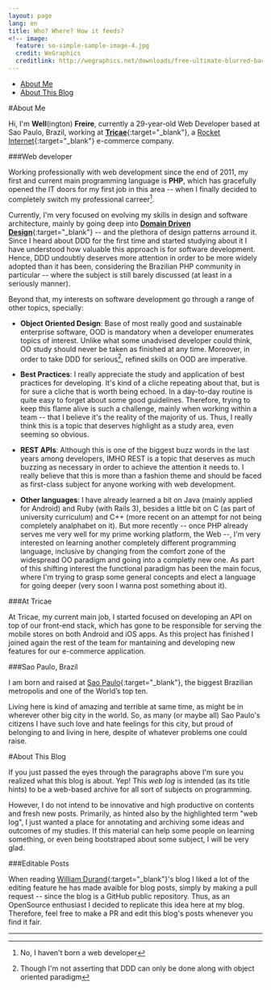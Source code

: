 ```yaml
---
layout: page
lang: en
title: Who? Where? How it feeds?
<!-- image:
  feature: so-simple-sample-image-4.jpg
  credit: WeGraphics
  creditlink: http://wegraphics.net/downloads/free-ultimate-blurred-background-pack/ -->
---
```


- [About Me](#about_me)
- [About This Blog](#about_blog)

#<a name="about_me"></a>About Me

Hi, I'm **Well**(ington) **Freire**, currently a 29-year-old Web Developer based at Sao Paulo, Brazil, working at [**Tricae**](http://www.tricae.com.br){:target="_blank"}, a [Rocket Internet](https://www.rocket-internet.com){:target="_blank"} e-commerce company.

###Web developer

Working professionally with web development since the end of 2011, my first and current main programming language is **PHP**, which has gracefully opened the IT doors for my first job in this area -- when I finally decided to completely switch my professional carreer[^1].

Currently, I'm very focused on evolving my skills in design and software architecture, mainly by going deep into [**Domain Driven Design**](http://dddcommunity.org/learning-ddd/what_is_ddd/){:target="_blank"} -- and the plethora of design patterns arround it. Since I heard about DDD for the first time and started studying about it I have understood how valuable this approach is for software development. Hence, DDD undoubtly deserves more attention in order to be more widely adopted than it has been, considering the Brazilian PHP community in particular -- where the subject is still barely discussed (at least in a seriously manner).

Beyond that, my interests on software development go through a range of other topics, specially:

- **Object Oriented Design**: Base of most really good and sustainable enterprise software, OOD is mandatory when a developer enumerates topics of interest. Unlike what some unadvised developer could think, OO study should never be taken as finished at any time. Moreover, in order to take DDD for serious[^2], refined skills on OOD are imperative.

- **Best Practices**: I really appreciate the study and application of best practices for developing. It's kind of a cliche repeating about that, but is for sure a cliche that is worth being echoed. In a day-to-day routine is quite easy to forget about some good guidelines. Therefore, trying to keep this flame alive is such a challenge, mainly when working within a team -- that I believe it's the reality of the majority of us. Thus, I really think this is a topic that deserves highlight as a study area, even seeming so obvious.

- **REST APIs**: Although this is one of the biggest buzz words in the last years among developers, IMHO REST is a topic that deserves as much buzzing as necessary in order to achieve the attention it needs to. I really believe that this is more than a fashion theme and should be faced as first-class subject for anyone working with web development.

- **Other languages**: I have already learned a bit on Java (mainly applied for Android) and Ruby (with Rails 3), besides a little bit on C (as part of university curriculum) and C++ (more recent on an attempt for not being completely analphabet on it). But more recently -- once PHP already serves me very well for my prime working platform, the Web --, I'm very interested on learning another completely different programming language, inclusive by changing from the comfort zone of the widespread OO paradigm and going into a completly new one. As part of this shifting interest the functional paradigm has been the main focus, where I'm trying to grasp some general concepts and elect a language for going deeper (very soon I wanna post something about it).

###At Tricae

At Tricae, my current main job, I started focused on developing an API on top of our front-end stack, which has gone to be responsible for serving the mobile stores on both Android and iOS apps. As this project has finished I joined again the rest of the team for mantaining and developing new features for our e-commerce application.

###Sao Paulo, Brazil

I am born and raised at [Sao Paulo](http://en.wikipedia.org/wiki/S%C3%A3o_Paulo){:target="_blank"}, the biggest Brazilian metropolis and one of the World’s top ten. 

Living here is kind of amazing and terrible at same time, as might be in wherever other big city in the world. So, as many (or maybe all) Sao Paulo's citizens I have such love and hate feelings for this city, but proud of belonging to and living in here, despite of whatever problems one could raise.

#<a name="about_blog"></a>About This Blog

If you just passed the eyes through the paragraphs above I'm sure you realized what this blog is about. Yep! This *web log* is intended (as its title hints) to be a web-based archive for all sort of subjects on programming.

However, I do not intend to be innovative and high productive on contents and fresh new posts. Primarily, as hinted also by the highlighted term "web log", I just wanted a place for annotating and archiving some ideas and outcomes of my studies. If this material can help some people on learning something, or even being bootstraped about some subject, I will be very glad.

###Editable Posts

When reading [William Durand](http://williamdurand.fr/){:target="_blank"}'s blog I liked a lot of the editing feature he has made avaible for blog posts, simply by making a pull request -- since the blog is a GitHub public repository. Thus, as an OpenSource enthusiast I decided to replicate this idea here at my blog. Therefore, feel free to make a PR and edit this blog's posts whenever you find it fair.

---

[^1]: No, I haven't born a web developer

[^2]: Though I'm not asserting that DDD can only be done along with object oriented paradigm